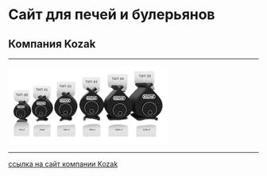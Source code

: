 # Сайт для печей и булерьянов

## Компания Kozak

___

![kozak-photo](images/kozak-for-readmyfile.png)

___

[ссылка на сайт компании Kozak](https://ehordyenko1.github.io)
